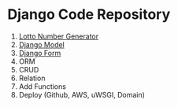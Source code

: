 # Django Code Repository

1. [Lotto Number Generator](https://github.com/HakeoungLee/Django-Study/tree/default/1.%20Lotto%20Number%20Generator)
2. [Django Model](https://github.com/HakeoungLee/Django-Study/tree/main/2.%20Django%20Model/first-django)
3. [Django Form](https://github.com/HakeoungLee/Django-Study/tree/main/3.%20Django%20Form)
4. ORM
5. CRUD
6. Relation
7. Add Functions
8. Deploy (Github, AWS, uWSGI, Domain)
